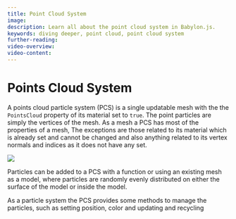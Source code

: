 ```yaml
---
title: Point Cloud System
image: 
description: Learn all about the point cloud system in Babylon.js.
keywords: diving deeper, point cloud, point cloud system
further-reading:
video-overview:
video-content:
---
```


# Points Cloud System

A points cloud particle system (PCS) is a single updatable mesh with the the `PointsCloud` property of its material set to `true`. The point particles are simply the vertices of the mesh. As a mesh a PCS has most of the properties of a mesh, The exceptions are those related to its material which is already set and cannot be changed and also anything related to its vertex normals and indices as it does not have any set.

<img src="/img/how_to/particles/points4.jpg"/>

Particles can be added to a PCS with a function or using an existing mesh as a model, where particles are randomly evenly distributed on either the surface of the model or inside the model.

As a particle system the PCS provides some methods to manage the particles, such as setting position, color and updating and recycling
